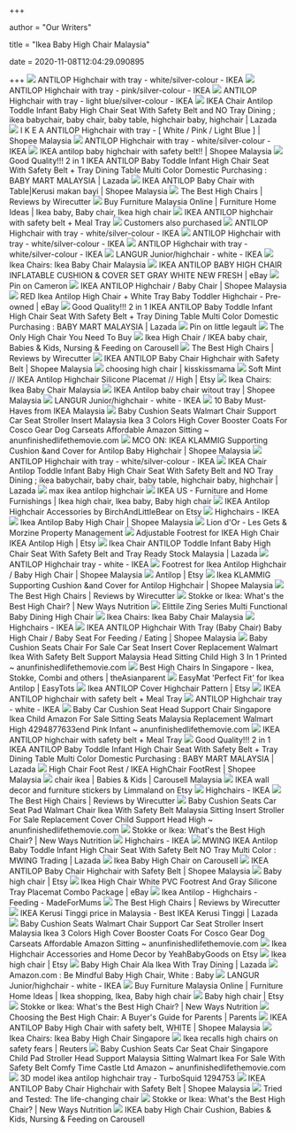 +++
        
author = "Our Writers"
        
title = "Ikea Baby High Chair Malaysia"
        
date = 2020-11-08T12:04:29.090895
        
+++
[ ![](https://www.ikea.com/my/en/images/products/antilop-highchair-with-tray-white-silver-colour__0727481_PE735706_S5.JPG)](https://www.ikea.com/my/en/images/products/antilop-highchair-with-tray-white-silver-colour__0727481_PE735706_S5.JPG) ANTILOP Highchair with tray - white/silver-colour - IKEA
[ ![](https://www.ikea.com/my/en/images/products/antilop-highchair-with-tray-pink-silver-colour__0610891_PE685157_S5.JPG)](https://www.ikea.com/my/en/images/products/antilop-highchair-with-tray-pink-silver-colour__0610891_PE685157_S5.JPG) ANTILOP Highchair with tray - pink/silver-colour - IKEA
[ ![](https://www.ikea.com/my/en/images/products/antilop-highchair-with-tray-light-blue-silver-colour__0610892_PE685158_S5.JPG?f=s)](https://www.ikea.com/my/en/images/products/antilop-highchair-with-tray-light-blue-silver-colour__0610892_PE685158_S5.JPG?f=s) ANTILOP Highchair with tray - light blue/silver-colour - IKEA
[ ![](https://my-test-11.slatic.net/shop/fbd271c7da7604be129bdbe23f7a9325.png)](https://my-test-11.slatic.net/shop/fbd271c7da7604be129bdbe23f7a9325.png) IKEA Chair Antilop Toddle Infant Baby High Chair Seat With Safety Belt and  NO Tray Dining ; ikea babychair, baby chair, baby table, highchair baby,  highchair | Lazada
[ ![](https://cf.shopee.com.my/file/356718ce8c1514935195d6f25c3b00df)](https://cf.shopee.com.my/file/356718ce8c1514935195d6f25c3b00df) I K E A ANTILOP Highchair with tray - [ White / Pink / Light Blue ] |  Shopee Malaysia
[ ![](https://www.ikea.com/my/en/images/products/antilop-highchair-with-tray-white-silver-colour__0873755_PE613159_S5.JPG?f=s)](https://www.ikea.com/my/en/images/products/antilop-highchair-with-tray-white-silver-colour__0873755_PE613159_S5.JPG?f=s) ANTILOP Highchair with tray - white/silver-colour - IKEA
[ ![](https://cf.shopee.com.my/file/dede5fd076dc7ea5c799613dab8b8e0f)](https://cf.shopee.com.my/file/dede5fd076dc7ea5c799613dab8b8e0f) IKEA antilop baby highchair with safety belt!! | Shopee Malaysia
[ ![](https://my-test-11.slatic.net/p/0fdfca20cabf0f3ad5ab8c352a6eaa6e.jpg_720x720q80.jpg_.webp)](https://my-test-11.slatic.net/p/0fdfca20cabf0f3ad5ab8c352a6eaa6e.jpg_720x720q80.jpg_.webp) Good Quality!!! 2 in 1 IKEA ANTILOP Baby Toddle Infant High Chair Seat With  Safety Belt + Tray Dining Table Multi Color Domestic Purchasing : BABY MART  MALAYSIA | Lazada
[ ![](https://cf.shopee.com.my/file/0e2ce2e7f00e9c5c3649d734cf48c262)](https://cf.shopee.com.my/file/0e2ce2e7f00e9c5c3649d734cf48c262)  IKEA ANTILOP Baby Chair with Table|Kerusi makan bayi | Shopee Malaysia
[ ![](https://d1b5h9psu9yexj.cloudfront.net/19979/IKEA-Antilop_20170714-211523_fullsize.jpg)](https://d1b5h9psu9yexj.cloudfront.net/19979/IKEA-Antilop_20170714-211523_fullsize.jpg) The Best High Chairs | Reviews by Wirecutter
[ ![](https://i.pinimg.com/originals/14/ed/4f/14ed4fbca4c6f2b4a313413e5357ce97.jpg)](https://i.pinimg.com/originals/14/ed/4f/14ed4fbca4c6f2b4a313413e5357ce97.jpg) Buy Furniture Malaysia Online | Furniture Home Ideas | Ikea baby, Baby chair,  Ikea high chair
[ ![](http://www.lenafashionworld.com/image/cache/ikea%20high%20chair%202-500x500.JPG)](http://www.lenafashionworld.com/image/cache/ikea%20high%20chair%202-500x500.JPG) IKEA ANTILOP highchair with safety belt + Meal Tray
[ ![](https://www.babymart.my/image/jomdropship/image/data/all_product_images/product-134/03f782c9ef3a68c1b8d3e1121546abc2.jpg)](https://www.babymart.my/image/jomdropship/image/data/all_product_images/product-134/03f782c9ef3a68c1b8d3e1121546abc2.jpg) Customers also purchased
[ ![](https://www.ikea.com/my/en/images/products/antilop-highchair-with-tray-white-silver-colour__0873751_PE613155_S5.JPG)](https://www.ikea.com/my/en/images/products/antilop-highchair-with-tray-white-silver-colour__0873751_PE613155_S5.JPG) ANTILOP Highchair with tray - white/silver-colour - IKEA
[ ![](https://www.ikea.com/my/en/images/products/antilop-highchair-with-tray-white-silver-colour__0873659_PE613169_S5.JPG)](https://www.ikea.com/my/en/images/products/antilop-highchair-with-tray-white-silver-colour__0873659_PE613169_S5.JPG) ANTILOP Highchair with tray - white/silver-colour - IKEA
[ ![](https://www.ikea.com/my/en/images/products/antilop-highchair-with-tray-white-silver-colour__0873777_PE613165_S5.JPG)](https://www.ikea.com/my/en/images/products/antilop-highchair-with-tray-white-silver-colour__0873777_PE613165_S5.JPG) ANTILOP Highchair with tray - white/silver-colour - IKEA
[ ![](https://www.ikea.com/my/en/images/products/langur-junior-highchair-white__0727478_PE735719_S5.JPG)](https://www.ikea.com/my/en/images/products/langur-junior-highchair-white__0727478_PE735719_S5.JPG) LANGUR Junior/highchair - white - IKEA
[ ![](https://gd.image-gmkt.com/IKEA-IKEA-ANTILOP-SEAT-SHELL-HIGHCHAIRWHITE-BABY-HIGHCHAIR-SEAT-SHELL/li/511/795/751795511.g_400-w_g.jpg)](https://gd.image-gmkt.com/IKEA-IKEA-ANTILOP-SEAT-SHELL-HIGHCHAIRWHITE-BABY-HIGHCHAIR-SEAT-SHELL/li/511/795/751795511.g_400-w_g.jpg) Ikea Chairs: Ikea Baby Chair Malaysia
[ ![](https://i.ebayimg.com/images/g/erQAAOSwKb1bQaXW/s-l400.jpg)](https://i.ebayimg.com/images/g/erQAAOSwKb1bQaXW/s-l400.jpg) IKEA ANTILOP BABY HIGH CHAIR INFLATABLE CUSHION & COVER SET GRAY WHITE NEW  FRESH | eBay
[ ![](https://i.pinimg.com/originals/07/c9/82/07c9820186cc70afa79b7282926b6e57.jpg)](https://i.pinimg.com/originals/07/c9/82/07c9820186cc70afa79b7282926b6e57.jpg) Pin on Cameron
[ ![](https://cf.shopee.com.my/file/beb3553ee532659a6bd6c9caa701fff9)](https://cf.shopee.com.my/file/beb3553ee532659a6bd6c9caa701fff9) IKEA ANTILOP Highchair / Baby Chair | Shopee Malaysia
[ ![](https://i.ebayimg.com/images/g/2YQAAOSwE89e0ukP/s-l300.jpg)](https://i.ebayimg.com/images/g/2YQAAOSwE89e0ukP/s-l300.jpg) RED Ikea Antilop High Chair + White Tray Baby Toddler Highchair - Pre-owned  | eBay
[ ![](https://my-test-11.slatic.net/p/9765d63b1e88130b1a32be337d52179b.jpg_720x720q80.jpg_.webp)](https://my-test-11.slatic.net/p/9765d63b1e88130b1a32be337d52179b.jpg_720x720q80.jpg_.webp) Good Quality!!! 2 in 1 IKEA ANTILOP Baby Toddle Infant High Chair Seat With  Safety Belt + Tray Dining Table Multi Color Domestic Purchasing : BABY MART  MALAYSIA | Lazada
[ ![](https://i.pinimg.com/originals/42/03/df/4203df1c4a1a814bc12b2cb8e317c1c4.jpg)](https://i.pinimg.com/originals/42/03/df/4203df1c4a1a814bc12b2cb8e317c1c4.jpg) Pin on little legault
[ ![](https://dad-camp.com/wp-content/uploads/2014/02/ikea-high-chair.jpg)](https://dad-camp.com/wp-content/uploads/2014/02/ikea-high-chair.jpg) The Only High Chair You Need To Buy
[ ![](https://media.karousell.com/media/photos/products/2019/10/11/ikea_high_chair__ikea_baby_chair_1570802808_c43b50ea_progressive.jpg)](https://media.karousell.com/media/photos/products/2019/10/11/ikea_high_chair__ikea_baby_chair_1570802808_c43b50ea_progressive.jpg) Ikea High Chair / IKEA baby chair, Babies & Kids, Nursing & Feeding on  Carousell
[ ![](https://cdn.thewirecutter.com/wp-content/uploads/2017/07/high-chairs-2x1-fullres-4207-600x300.jpg)](https://cdn.thewirecutter.com/wp-content/uploads/2017/07/high-chairs-2x1-fullres-4207-600x300.jpg) The Best High Chairs | Reviews by Wirecutter
[ ![](https://cf.shopee.com.my/file/8a14d3df7211c11f9c400254c5b5639a)](https://cf.shopee.com.my/file/8a14d3df7211c11f9c400254c5b5639a) IKEA ANTILOP Baby Chair Highchair with Safety Belt | Shopee Malaysia
[ ![](https://kisskissmama.files.wordpress.com/2011/03/img_6842.jpg)](https://kisskissmama.files.wordpress.com/2011/03/img_6842.jpg) choosing high chair | kisskissmama
[ ![](https://i.etsystatic.com/5681255/r/il/2f9c5f/2457895795/il_570xN.2457895795_te0a.jpg)](https://i.etsystatic.com/5681255/r/il/2f9c5f/2457895795/il_570xN.2457895795_te0a.jpg) Soft Mint // IKEA Antilop Highchair Silicone Placemat // High | Etsy
[ ![](https://lh4.googleusercontent.com/proxy/FTK_ivBd4wIulJszBIr5umMQY_vcJe4RFinqAc3tjXL75yV1DTHBZ21JDBNwGyyKipmkgbXbF1i43ImVI9t4HVYTPAPmHHsfWethtzk9PmKCt02PuGEUF25N4hnGT752KFdjbjeUcdagncjvgQ=w1200-h630-p-k-no-nu)](https://lh4.googleusercontent.com/proxy/FTK_ivBd4wIulJszBIr5umMQY_vcJe4RFinqAc3tjXL75yV1DTHBZ21JDBNwGyyKipmkgbXbF1i43ImVI9t4HVYTPAPmHHsfWethtzk9PmKCt02PuGEUF25N4hnGT752KFdjbjeUcdagncjvgQ=w1200-h630-p-k-no-nu) Ikea Chairs: Ikea Baby Chair Malaysia
[ ![](https://cf.shopee.com.my/file/4cb5f4cc4799c2dadd0539b785b4a2f1)](https://cf.shopee.com.my/file/4cb5f4cc4799c2dadd0539b785b4a2f1) IKEA Antilop baby chair witout tray | Shopee Malaysia
[ ![](https://www.ikea.com/my/en/images/products/langur-junior-highchair-white__0873467_PE666453_S5.JPG?f=s)](https://www.ikea.com/my/en/images/products/langur-junior-highchair-white__0873467_PE666453_S5.JPG?f=s) LANGUR Junior/highchair - white - IKEA
[ ![](https://www.makchic.com/wp-content/uploads/2013/09/ikea.jpg)](https://www.makchic.com/wp-content/uploads/2013/09/ikea.jpg) 10 Baby Must-Haves from IKEA Malaysia
[ ![](https://www.anunfinishedlifethemovie.com/b/2020/07/baby-cushion-seats-walmart-chair-support-car-seat-stroller-insert-malaysia-ikea-3-colors-high-cover-booster-coats-for-cosco-gear-dog-carseats-affordable.jpg)](https://www.anunfinishedlifethemovie.com/b/2020/07/baby-cushion-seats-walmart-chair-support-car-seat-stroller-insert-malaysia-ikea-3-colors-high-cover-booster-coats-for-cosco-gear-dog-carseats-affordable.jpg) Baby Cushion Seats Walmart Chair Support Car Seat Stroller Insert Malaysia  Ikea 3 Colors High Cover Booster Coats For Cosco Gear Dog Carseats  Affordable Amazon Sitting ~ anunfinishedlifethemovie.com
[ ![](https://cf.shopee.com.my/file/e05a10bf4106dbc5bbf19332b7adf1e0)](https://cf.shopee.com.my/file/e05a10bf4106dbc5bbf19332b7adf1e0) MCO ON: IKEA KLAMMIG Supporting Cushion &and Cover for Antilop Baby  Highchair | Shopee Malaysia
[ ![](https://www.ikea.com/my/en/images/products/antilop-highchair-with-tray-white-silver-colour__0873630_PE613158_S5.JPG)](https://www.ikea.com/my/en/images/products/antilop-highchair-with-tray-white-silver-colour__0873630_PE613158_S5.JPG) ANTILOP Highchair with tray - white/silver-colour - IKEA
[ ![](https://my-test-11.slatic.net/p/d70c0b4559192f46fcb855079ffef2c8.png)](https://my-test-11.slatic.net/p/d70c0b4559192f46fcb855079ffef2c8.png) IKEA Chair Antilop Toddle Infant Baby High Chair Seat With Safety Belt and  NO Tray Dining ; ikea babychair, baby chair, baby table, highchair baby,  highchair | Lazada
[ ![](https://static.turbosquid.com/Preview/2015/12/21__10_26_10/IkeaAntilopHighchairwithTrayHighBabyChairRestaurantdinnerdiningmoderncontemporary0001.jpg1bbcff11-cfd5-466d-a6a4-17dcc5842a19Original.jpg)](https://static.turbosquid.com/Preview/2015/12/21__10_26_10/IkeaAntilopHighchairwithTrayHighBabyChairRestaurantdinnerdiningmoderncontemporary0001.jpg1bbcff11-cfd5-466d-a6a4-17dcc5842a19Original.jpg) max ikea antilop highchair
[ ![](https://i.pinimg.com/originals/0e/41/ac/0e41ac257ef081b4c4674b74a360bda1.jpg)](https://i.pinimg.com/originals/0e/41/ac/0e41ac257ef081b4c4674b74a360bda1.jpg) IKEA US - Furniture and Home Furnishings | Ikea high chair, Ikea baby, Baby  high chair
[ ![](https://i.etsystatic.com/19312923/d/il/ec93ba/2560426150/il_340x270.2560426150_q3ei.jpg?version=0)](https://i.etsystatic.com/19312923/d/il/ec93ba/2560426150/il_340x270.2560426150_q3ei.jpg?version=0) IKEA Antilop Highchair Accessories by BirchAndLittleBear on Etsy
[ ![](https://www.ikea.com/my/en/images/products/antilop-highchair-with-safety-belt-pink-silver-colour__0464146_PE609243_S5.JPG?f=xxs)](https://www.ikea.com/my/en/images/products/antilop-highchair-with-safety-belt-pink-silver-colour__0464146_PE609243_S5.JPG?f=xxs) Highchairs - IKEA
[ ![](https://cf.shopee.com.my/file/41ff6b35aae434665e358a5d99129370)](https://cf.shopee.com.my/file/41ff6b35aae434665e358a5d99129370) Ikea Antilop Baby High Chair | Shopee Malaysia
[ ![](https://www.liondor-property-management.com/wp-content/uploads/2014/10/high-chair.jpg)](https://www.liondor-property-management.com/wp-content/uploads/2014/10/high-chair.jpg) Lion d'Or - Les Gets & Morzine Property Management
[ ![](https://i.etsystatic.com/19312923/r/il/de8816/2367869834/il_570xN.2367869834_5frv.jpg)](https://i.etsystatic.com/19312923/r/il/de8816/2367869834/il_570xN.2367869834_5frv.jpg) Adjustable Footrest for IKEA High Chair IKEA Antilop High | Etsy
[ ![](https://my-test-11.slatic.net/p/74454ebf4170809c0f9e2f9d1eb3a074.jpg_720x720q80.jpg_.webp)](https://my-test-11.slatic.net/p/74454ebf4170809c0f9e2f9d1eb3a074.jpg_720x720q80.jpg_.webp) Ikea Chair ANTILOP Toddle Infant Baby High Chair Seat With Safety Belt and  Tray Ready Stock Malaysia | Lazada
[ ![](https://www.ikea.com/my/en/images/products/antilop-highchair-tray-white__0727943_PE735950_S5.JPG?f=s)](https://www.ikea.com/my/en/images/products/antilop-highchair-tray-white__0727943_PE735950_S5.JPG?f=s) ANTILOP Highchair tray - white - IKEA
[ ![](https://cf.shopee.com.my/file/c5fbeb61f11086f4637d64dc30892d82)](https://cf.shopee.com.my/file/c5fbeb61f11086f4637d64dc30892d82) Footrest for Ikea Antilop Highchair / Baby High Chair | Shopee Malaysia
[ ![](https://i.etsystatic.com/25103209/d/il/9aa564/2569349929/il_340x270.2569349929_ljy9.jpg?version=0)](https://i.etsystatic.com/25103209/d/il/9aa564/2569349929/il_340x270.2569349929_ljy9.jpg?version=0) Antilop | Etsy
[ ![](https://cf.shopee.com.my/file/d04f4aa79518a20ed8eb3be575585388)](https://cf.shopee.com.my/file/d04f4aa79518a20ed8eb3be575585388) Ikea KLAMMIG Supporting Cushion &and Cover for Antilop Highchair | Shopee  Malaysia
[ ![](https://cdn.thewirecutter.com/wp-content/uploads/2017/07/high-chairs-lowres-3818.jpg)](https://cdn.thewirecutter.com/wp-content/uploads/2017/07/high-chairs-lowres-3818.jpg) The Best High Chairs | Reviews by Wirecutter
[ ![](https://mk0newwaysnutrij832h.kinstacdn.com/wp-content/uploads/2018/10/high-chairs-0440.jpg)](https://mk0newwaysnutrij832h.kinstacdn.com/wp-content/uploads/2018/10/high-chairs-0440.jpg) Stokke or Ikea: What's the Best High Chair? | New Ways Nutrition
[ ![](https://images.unicartapp.com/image/elittile/image/data/all_product_images/product-163/I4cCki9R1582813038.png)](https://images.unicartapp.com/image/elittile/image/data/all_product_images/product-163/I4cCki9R1582813038.png) Elittile Zing Series Multi Functional Baby Dining High Chair
[ ![](https://media.karousell.com/media/photos/products/2017/12/13/ikea_antilop_baby_chair_kerusi_makan_budak_bayi_1513145089_d09d7d75.jpg)](https://media.karousell.com/media/photos/products/2017/12/13/ikea_antilop_baby_chair_kerusi_makan_budak_bayi_1513145089_d09d7d75.jpg) Ikea Chairs: Ikea Baby Chair Malaysia
[ ![](https://www.ikea.com/my/en/images/products/antilop-supporting-cushion-white__0709412_PE726972_S5.JPG?f=xxs)](https://www.ikea.com/my/en/images/products/antilop-supporting-cushion-white__0709412_PE726972_S5.JPG?f=xxs) Highchairs - IKEA
[ ![](https://cf.shopee.com.my/file/408b36ecf66b83cce953376574f80691)](https://cf.shopee.com.my/file/408b36ecf66b83cce953376574f80691) IKEA ANTILOP Highchair With Tray (Baby Chair) Baby High Chair / Baby Seat  For Feeding / Eating | Shopee Malaysia
[ ![](https://www.anunfinishedlifethemovie.com/b/2020/07/baby-cushion-seats-chair-for-sale-car-seat-insert-cover-replacement-walmart-ikea-with-safety-belt-support-malaysia-head-sitting-child-high-3-in-1-printed.jpg)](https://www.anunfinishedlifethemovie.com/b/2020/07/baby-cushion-seats-chair-for-sale-car-seat-insert-cover-replacement-walmart-ikea-with-safety-belt-support-malaysia-head-sitting-child-high-3-in-1-printed.jpg) Baby Cushion Seats Chair For Sale Car Seat Insert Cover Replacement Walmart  Ikea With Safety Belt Support Malaysia Head Sitting Child High 3 In 1  Printed ~ anunfinishedlifethemovie.com
[ ![](https://tap-assets-prod.dexecure.net/wp-content/uploads/sites/12/2010/02/antilop-highchair-with-safety-belt__0168182_PE322024_S4.jpg)](https://tap-assets-prod.dexecure.net/wp-content/uploads/sites/12/2010/02/antilop-highchair-with-safety-belt__0168182_PE322024_S4.jpg) Best High Chairs In Singapore - Ikea, Stokke, Combi and others |  theAsianparent
[ ![](https://easytots.com/wp-content/uploads/Green-Mat-with-sucker-sq-scaled.jpg)](https://easytots.com/wp-content/uploads/Green-Mat-with-sucker-sq-scaled.jpg) EasyMat 'Perfect Fit' for Ikea Antilop | EasyTots
[ ![](https://i.etsystatic.com/6003995/r/il/1b5039/434882692/il_794xN.434882692_3b3j.jpg)](https://i.etsystatic.com/6003995/r/il/1b5039/434882692/il_794xN.434882692_3b3j.jpg) Ikea ANTILOP Cover Highchair Pattern | Etsy
[ ![](http://www.lenafashionworld.com/image/cache/DSC08025-500x500.JPG)](http://www.lenafashionworld.com/image/cache/DSC08025-500x500.JPG) IKEA ANTILOP highchair with safety belt + Meal Tray
[ ![](https://www.ikea.com/my/en/images/products/antilop-highchair-tray-white__0727943_PE735950_S5.JPG)](https://www.ikea.com/my/en/images/products/antilop-highchair-tray-white__0727943_PE735950_S5.JPG) ANTILOP Highchair tray - white - IKEA
[ ![](https://www.anunfinishedlifethemovie.com/b/2020/07/baby-car-cushion-seat-head-support-chair-singapore-ikea-child-amazon-for-sale-sitting-seats-malaysia-replacement-walmart-high-4294877633end-pink-infant.jpg)](https://www.anunfinishedlifethemovie.com/b/2020/07/baby-car-cushion-seat-head-support-chair-singapore-ikea-child-amazon-for-sale-sitting-seats-malaysia-replacement-walmart-high-4294877633end-pink-infant.jpg) Baby Car Cushion Seat Head Support Chair Singapore Ikea Child Amazon For  Sale Sitting Seats Malaysia Replacement Walmart High 4294877633end Pink  Infant ~ anunfinishedlifethemovie.com
[ ![](http://www.lenafashionworld.com/image/cache/DSC05881-500x500.JPG)](http://www.lenafashionworld.com/image/cache/DSC05881-500x500.JPG) IKEA ANTILOP highchair with safety belt + Meal Tray
[ ![](https://my-test-11.slatic.net/p/f939a67551b303b445adb593eb98cbb5.jpg_720x720q80.jpg_.webp)](https://my-test-11.slatic.net/p/f939a67551b303b445adb593eb98cbb5.jpg_720x720q80.jpg_.webp) Good Quality!!! 2 in 1 IKEA ANTILOP Baby Toddle Infant High Chair Seat With  Safety Belt + Tray Dining Table Multi Color Domestic Purchasing : BABY MART  MALAYSIA | Lazada
[ ![](https://cf.shopee.com.my/file/cb4267a99cc818c40779a60c2d1dde23)](https://cf.shopee.com.my/file/cb4267a99cc818c40779a60c2d1dde23) High Chair Foot Rest / IKEA HighChair FootRest | Shopee Malaysia
[ ![](https://media.karousell.com/media/photos/products/2020/10/7/ikea_baby_high_chair_cushion_c_1602060469_e0402a83_progressive_thumbnail.jpg)](https://media.karousell.com/media/photos/products/2020/10/7/ikea_baby_high_chair_cushion_c_1602060469_e0402a83_progressive_thumbnail.jpg) chair ikea | Babies & Kids | Carousell Malaysia
[ ![](https://i.etsystatic.com/10516530/c/999/793/0/193/il/a90405/2368497479/il_340x270.2368497479_1c5j.jpg)](https://i.etsystatic.com/10516530/c/999/793/0/193/il/a90405/2368497479/il_340x270.2368497479_1c5j.jpg) IKEA wall decor and furniture stickers by Limmaland on Etsy
[ ![](https://www.ikea.com/my/en/images/products/langur-seat-shell-for-highchair-white__0728004_PE736004_S5.JPG?f=xxs)](https://www.ikea.com/my/en/images/products/langur-seat-shell-for-highchair-white__0728004_PE736004_S5.JPG?f=xxs) Highchairs - IKEA
[ ![](https://cdn.thewirecutter.com/wp-content/uploads/2017/07/high-chairs-lowres-3854.jpg)](https://cdn.thewirecutter.com/wp-content/uploads/2017/07/high-chairs-lowres-3854.jpg) The Best High Chairs | Reviews by Wirecutter
[ ![](https://www.anunfinishedlifethemovie.com/b/2020/07/baby-cushion-seats-car-seat-pad-walmart-chair-ikea-with-safety-belt-malaysia-sitting-insert-stroller-for-sale-replacement-cover-child-support-head-high.jpeg)](https://www.anunfinishedlifethemovie.com/b/2020/07/baby-cushion-seats-car-seat-pad-walmart-chair-ikea-with-safety-belt-malaysia-sitting-insert-stroller-for-sale-replacement-cover-child-support-head-high.jpeg) Baby Cushion Seats Car Seat Pad Walmart Chair Ikea With Safety Belt Malaysia  Sitting Insert Stroller For Sale Replacement Cover Child Support Head High  ~ anunfinishedlifethemovie.com
[ ![](https://mk0newwaysnutrij832h.kinstacdn.com/wp-content/uploads/2018/10/high-chairs-0421.jpg)](https://mk0newwaysnutrij832h.kinstacdn.com/wp-content/uploads/2018/10/high-chairs-0421.jpg) Stokke or Ikea: What's the Best High Chair? | New Ways Nutrition
[ ![](https://www.ikea.com/my/en/images/products/langur-padded-seat-cover-for-highchair-yellow__0514141_PE639326_S5.JPG?f=xxs)](https://www.ikea.com/my/en/images/products/langur-padded-seat-cover-for-highchair-yellow__0514141_PE639326_S5.JPG?f=xxs) Highchairs - IKEA
[ ![](https://my-test-11.slatic.net/shop/e281491e78b471448c2d38cfa714ded4.png)](https://my-test-11.slatic.net/shop/e281491e78b471448c2d38cfa714ded4.png) MWING IKEA Antilop Baby Toddle Infant High Chair Seat With Safety Belt NO  Tray Multi Color : MWING Trading | Lazada
[ ![](https://media.karousell.com/media/photos/products/2018/10/11/ikea_baby_high_chair_1539244747_fb1328c8_progressive.jpg)](https://media.karousell.com/media/photos/products/2018/10/11/ikea_baby_high_chair_1539244747_fb1328c8_progressive.jpg) Ikea Baby High Chair on Carousell
[ ![](https://cf.shopee.com.my/file/30b49751d8a2d1e3181e24864c3b0fef)](https://cf.shopee.com.my/file/30b49751d8a2d1e3181e24864c3b0fef) IKEA ANTILOP Baby Chair Highchair with Safety Belt | Shopee Malaysia
[ ![](https://i.etsystatic.com/5681255/c/2999/2383/0/615/il/f27ca3/2657324703/il_340x270.2657324703_rvbd.jpg)](https://i.etsystatic.com/5681255/c/2999/2383/0/615/il/f27ca3/2657324703/il_340x270.2657324703_rvbd.jpg) Baby high chair | Etsy
[ ![](https://i.ebayimg.com/images/g/ysEAAOSwMyBe6hMm/s-l300.jpg)](https://i.ebayimg.com/images/g/ysEAAOSwMyBe6hMm/s-l300.jpg) Ikea High Chair White PVC Footrest And Gray Silicone Tray Placemat Combo  Package | eBay
[ ![](https://images.immediate.co.uk/production/volatile/sites/28/2019/02/ikea-antilop_3885-7798ca6.jpg?quality=90&resize=960%2C480)](https://images.immediate.co.uk/production/volatile/sites/28/2019/02/ikea-antilop_3885-7798ca6.jpg?quality=90&resize=960%2C480) Ikea Antilop - Highchairs - Feeding - MadeForMums
[ ![](https://cdn.thewirecutter.com/wp-content/uploads/2017/07/high-chairs-lowres-4160.jpg)](https://cdn.thewirecutter.com/wp-content/uploads/2017/07/high-chairs-lowres-4160.jpg) The Best High Chairs | Reviews by Wirecutter
[ ![](https://my-test-11.slatic.net/p/76eed3f9d6185b13a36bb20123c999f5.png)](https://my-test-11.slatic.net/p/76eed3f9d6185b13a36bb20123c999f5.png) IKEA Kerusi Tinggi price in Malaysia - Best IKEA Kerusi Tinggi | Lazada
[ ![](https://www.anunfinishedlifethemovie.com/b/2020/07/baby-cushion-seats-stroller-chair-for-sale-car-seat-amazon-walmart-sitting-pad-malaysia-head-support-high-ikea-singapore-child-britax-safety-no-back-booster.jpg)](https://www.anunfinishedlifethemovie.com/b/2020/07/baby-cushion-seats-stroller-chair-for-sale-car-seat-amazon-walmart-sitting-pad-malaysia-head-support-high-ikea-singapore-child-britax-safety-no-back-booster.jpg) Baby Cushion Seats Walmart Chair Support Car Seat Stroller Insert Malaysia  Ikea 3 Colors High Cover Booster Coats For Cosco Gear Dog Carseats  Affordable Amazon Sitting ~ anunfinishedlifethemovie.com
[ ![](https://i.etsystatic.com/5681255/d/il/b52424/2616241046/il_340x270.2616241046_ee86.jpg?version=0)](https://i.etsystatic.com/5681255/d/il/b52424/2616241046/il_340x270.2616241046_ee86.jpg?version=0) Ikea Highchair Accessories and Home Decor by YeahBabyGoods on Etsy
[ ![](https://i.etsystatic.com/23412411/d/il/d8f2a9/2501546276/il_340x270.2501546276_19de.jpg?version=0)](https://i.etsystatic.com/23412411/d/il/d8f2a9/2501546276/il_340x270.2501546276_19de.jpg?version=0) Ikea high chair | Etsy
[ ![](https://my-test-11.slatic.net/p/8077e5beb22f8ef21754322f99e5303a.png)](https://my-test-11.slatic.net/p/8077e5beb22f8ef21754322f99e5303a.png) Baby High Chair Ala Ikea With Tray Dining | Lazada
[ ![](https://images-na.ssl-images-amazon.com/images/I/71MYP8hHd6L._SL1500_.jpg)](https://images-na.ssl-images-amazon.com/images/I/71MYP8hHd6L._SL1500_.jpg) Amazon.com : Be Mindful Baby High Chair, White : Baby
[ ![](https://www.ikea.com/my/en/images/products/langur-junior-highchair-white__0738992_PE741623_S5.JPG)](https://www.ikea.com/my/en/images/products/langur-junior-highchair-white__0738992_PE741623_S5.JPG) LANGUR Junior/highchair - white - IKEA
[ ![](https://i.pinimg.com/originals/5e/d5/59/5ed55945af787bf078981a495196237e.jpg)](https://i.pinimg.com/originals/5e/d5/59/5ed55945af787bf078981a495196237e.jpg) Buy Furniture Malaysia Online | Furniture Home Ideas | Ikea shopping, Ikea, Baby  high chair
[ ![](https://i.etsystatic.com/5681255/d/il/600f5b/2609629076/il_340x270.2609629076_pcnj.jpg?version=0)](https://i.etsystatic.com/5681255/d/il/600f5b/2609629076/il_340x270.2609629076_pcnj.jpg?version=0) Baby high chair | Etsy
[ ![](https://mk0newwaysnutrij832h.kinstacdn.com/wp-content/uploads/2020/02/stokke-0367.jpg)](https://mk0newwaysnutrij832h.kinstacdn.com/wp-content/uploads/2020/02/stokke-0367.jpg) Stokke or Ikea: What's the Best High Chair? | New Ways Nutrition
[ ![](https://imagesvc.meredithcorp.io/v3/mm/image?url=https%3A%2F%2Fstatic.onecms.io%2Fwp-content%2Fuploads%2Fsites%2F38%2F2020%2F01%2Fstokke-tripp-trapp.jpg)](https://imagesvc.meredithcorp.io/v3/mm/image?url=https%3A%2F%2Fstatic.onecms.io%2Fwp-content%2Fuploads%2Fsites%2F38%2F2020%2F01%2Fstokke-tripp-trapp.jpg) Choosing the Best High Chair: A Buyer's Guide for Parents | Parents
[ ![](https://cf.shopee.com.my/file/48fcca74d5ecf8177ca7e60f9770bc7c)](https://cf.shopee.com.my/file/48fcca74d5ecf8177ca7e60f9770bc7c) IKEA ANTILOP Baby High Chair with safety belt, WHITE | Shopee Malaysia
[ ![](https://elegirweb.club/wp-content/uploads/2019/01/baby-high-chair-singapore-pad-pads-china-functional-dining-plastic-table-room-remarkable-plast.jpg)](https://elegirweb.club/wp-content/uploads/2019/01/baby-high-chair-singapore-pad-pads-china-functional-dining-plastic-table-room-remarkable-plast.jpg) Ikea Chairs: Ikea Baby High Chair Singapore
[ ![](https://s1.reutersmedia.net/resources/r/?m=02&d=20080307&t=2&i=3431871&w=&fh=545px&fw=&ll=&pl=&sq=&r=2008-03-07T013750Z_01_PAT653034_RTRUKOP_0_PICTURE0)](https://s1.reutersmedia.net/resources/r/?m=02&d=20080307&t=2&i=3431871&w=&fh=545px&fw=&ll=&pl=&sq=&r=2008-03-07T013750Z_01_PAT653034_RTRUKOP_0_PICTURE0) Ikea recalls high chairs on safety fears | Reuters
[ ![](https://www.anunfinishedlifethemovie.com/b/2020/07/baby-high-chair-cushion-ikea-car-seat-pad-amazon-child-replacement-cover-stroller-head-support-seats-walmart-insert-malaysia-for-sale-singapore-buy-sit-up.jpg)](https://www.anunfinishedlifethemovie.com/b/2020/07/baby-high-chair-cushion-ikea-car-seat-pad-amazon-child-replacement-cover-stroller-head-support-seats-walmart-insert-malaysia-for-sale-singapore-buy-sit-up.jpg) Baby Cushion Seats Car Seat Chair Singapore Child Pad Stroller Head Support  Malaysia Sitting Walmart Ikea For Sale With Safety Belt Comfy Time Castle  Ltd Amazon ~ anunfinishedlifethemovie.com
[ ![](https://static.turbosquid.com/Preview/2019/10/25__02_46_17/ikeaHighchairTray_render.0001.jpgA9654F35-B466-4250-BFA9-BC5E2E7768BFLarge.jpg)](https://static.turbosquid.com/Preview/2019/10/25__02_46_17/ikeaHighchairTray_render.0001.jpgA9654F35-B466-4250-BFA9-BC5E2E7768BFLarge.jpg) 3D model ikea antilop highchair tray - TurboSquid 1294753
[ ![](https://cf.shopee.com.my/file/4aeff14ed433e1b3c99505f879a4f253)](https://cf.shopee.com.my/file/4aeff14ed433e1b3c99505f879a4f253) IKEA ANTILOP Baby Chair Highchair with Safety Belt | Shopee Malaysia
[ ![](https://assets.nst.com.my/images/articles/tripp2_1540271531.jpg)](https://assets.nst.com.my/images/articles/tripp2_1540271531.jpg) Tried and Tested: The life-changing chair
[ ![](https://mk0newwaysnutrij832h.kinstacdn.com/wp-content/uploads/2018/10/stokke-0360.jpg)](https://mk0newwaysnutrij832h.kinstacdn.com/wp-content/uploads/2018/10/stokke-0360.jpg) Stokke or Ikea: What's the Best High Chair? | New Ways Nutrition
[ ![](https://media.karousell.com/media/photos/products/2018/09/16/ikea_baby_high_chair_cushion_1537068675_c818610b_progressive.jpg)](https://media.karousell.com/media/photos/products/2018/09/16/ikea_baby_high_chair_cushion_1537068675_c818610b_progressive.jpg) IKEA baby High Chair Cushion, Babies & Kids, Nursing & Feeding on Carousell
